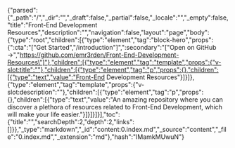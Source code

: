 {"parsed":{"_path":"/","_dir":"","_draft":false,"_partial":false,"_locale":"","_empty":false,"title":"Front-End Development Resources","description":"","navigation":false,"layout":"page","body":{"type":"root","children":[{"type":"element","tag":"block-hero","props":{":cta":"[\"Get Started\",\"/introduction\"]",":secondary":"[\"Open on GitHub →\",\"https://github.com/emr3rden/Front-End-Development-Resources\"]"},"children":[{"type":"element","tag":"template","props":{"v-slot:title":""},"children":[{"type":"element","tag":"p","props":{},"children":[{"type":"text","value":"Front-End Development Resources"}]}]},{"type":"element","tag":"template","props":{"v-slot:description":""},"children":[{"type":"element","tag":"p","props":{},"children":[{"type":"text","value":"An amazing repository where you can discover a plethora of resources related to Front-End Development, which will make your life easier."}]}]}]}],"toc":{"title":"","searchDepth":2,"depth":2,"links":[]}},"_type":"markdown","_id":"content:0.index.md","_source":"content","_file":"0.index.md","_extension":"md"},"hash":"IMamkMUwuN"}